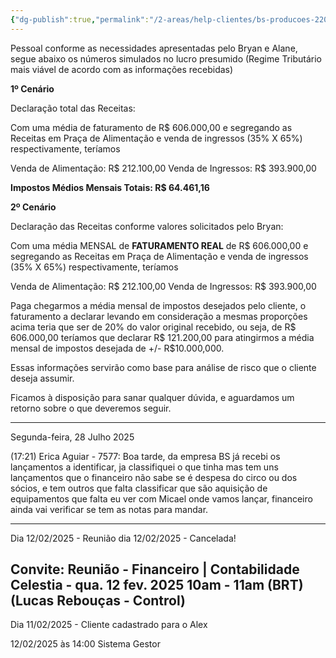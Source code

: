 ```yaml
---
{"dg-publish":true,"permalink":"/2-areas/help-clientes/bs-producoes-220/","dgPassFrontmatter":true,"created":"2025-01-17T13:39:42.066-03:00","updated":"2025-07-31T18:02:49.773-03:00"}
---
```


Pessoal conforme as necessidades apresentadas pelo Bryan e Alane, segue abaixo os números simulados no lucro presumido (Regime Tributário mais viável de acordo com as informações recebidas)

**1º Cenário**

Declaração total das Receitas: 

Com uma média de faturamento de R$ 606.000,00 e segregando as Receitas em Praça de Alimentação e venda de ingressos (35% X 65%) respectivamente, teríamos

Venda de Alimentação: R$ 212.100,00
Venda de Ingressos: R$ 393.900,00

**Impostos Médios Mensais Totais: R$ 64.461,16** 


**2º Cenário**

Declaração das Receitas conforme valores solicitados pelo Bryan:

Com uma média MENSAL de **FATURAMENTO REAL** de R$ 606.000,00  e segregando as Receitas em Praça de Alimentação e venda de ingressos (35% X 65%) respectivamente, teríamos

Venda de Alimentação: R$ 212.100,00
Venda de Ingressos: R$ 393.900,00

Paga chegarmos a média mensal de impostos desejados pelo cliente, o faturamento a declarar levando em consideração a mesmas proporções acima teria que ser de 20% do valor original recebido, ou seja, de R$ 606.000,00 teríamos que declarar R$ 121.200,00 para atingirmos a média mensal de impostos desejada de +/- R$10.000,000.

Essas informações servirão como base para análise de risco que o cliente deseja assumir.

Ficamos à disposição para sanar qualquer dúvida, e aguardamos um retorno sobre o que deveremos seguir.






________________________________________________________________
Segunda-feira, 28 Julho 2025
 
(17:21) Erica Aguiar - 7577: Boa tarde, da empresa BS já recebi os lançamentos a identificar, ja classifiquei o que tinha mas tem uns lançamentos que o financeiro não sabe se é despesa do circo ou dos sócios, e tem outros que falta classificar que são aquisição de equipamentos que falta eu ver com Micael onde vamos lançar, financeiro ainda vai verificar se tem as notas para mandar.

______________________________________________________________________

Dia 12/02/2025 - Reunião dia 12/02/2025 - Cancelada!


## Convite: Reunião - Financeiro | Contabilidade Celestia - qua. 12 fev. 2025 10am - 11am (BRT) (Lucas Rebouças - Control)


Dia 11/02/2025 - Cliente cadastrado para o Alex

12/02/2025
às 14:00
Sistema Gestor


